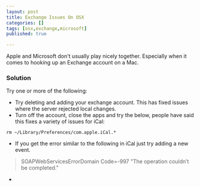 ```yaml
---
layout: post
title: Exchange Issues On OSX
categories: []
tags: [osx,exchange,microsoft]
published: true

---
```


Apple and Microsoft don't usually play nicely together. Especially when it comes to hooking up an Exchange account on a Mac.

### Solution

Try one or more of the following:

- Try deleting and adding your exchange account. This has fixed issues where the server rejected local changes.
- Turn off the account, close the apps and try the below, people have said this fixes a variety of issues for iCal:

```
rm ~/Library/Preferences/com.apple.iCal.*
```

- If you get the error similar to the following in iCal just try adding a new event.

> SOAPWebServicesErrorDomain Code=-997 "The operation couldn’t be completed."

-
